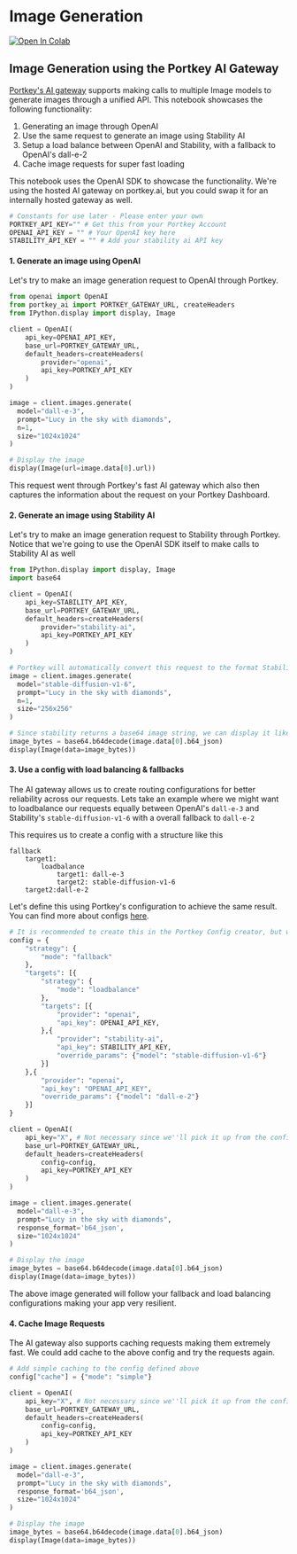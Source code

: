 # Image Generation

[![Open In Colab](https://colab.research.google.com/assets/colab-badge.svg)](https://colab.research.google.com/github/Portkey-AI/portkey-cookbook/blob/main/examples/image-generation.ipynb)

## Image Generation using the Portkey AI Gateway

[Portkey's AI gateway](https://github.com/Portkey-AI/gateway) supports making calls to multiple Image models to generate images through a unified API. This notebook showcases the following functionality:

1. Generating an image through OpenAI
2. Use the same request to generate an image using Stability AI
3. Setup a load balance between OpenAI and Stability, with a fallback to OpenAI's dall-e-2
4. Cache image requests for super fast loading

This notebook uses the OpenAI SDK to showcase the functionality. We're using the hosted AI gateway on portkey.ai, but you could swap it for an internally hosted gateway as well.

```python
# Constants for use later - Please enter your own
PORTKEY_API_KEY="" # Get this from your Portkey Account
OPENAI_API_KEY = "" # Your OpenAI key here
STABILITY_API_KEY = "" # Add your stability ai API key
```

#### 1. Generate an image using OpenAI

Let's try to make an image generation request to OpenAI through Portkey.

```python
from openai import OpenAI
from portkey_ai import PORTKEY_GATEWAY_URL, createHeaders
from IPython.display import display, Image

client = OpenAI(
    api_key=OPENAI_API_KEY,
    base_url=PORTKEY_GATEWAY_URL,
    default_headers=createHeaders(
        provider="openai",
        api_key=PORTKEY_API_KEY
    )
)

image = client.images.generate(
  model="dall-e-3",
  prompt="Lucy in the sky with diamonds",
  n=1,
  size="1024x1024"
)

# Display the image
display(Image(url=image.data[0].url))
```

This request went through Portkey's fast AI gateway which also then captures the information about the request on your Portkey Dashboard.&#x20;

#### 2. Generate an image using Stability AI

Let's try to make an image generation request to Stability through Portkey. Notice that we're going to use the OpenAI SDK itself to make calls to Stability AI as well

```python
from IPython.display import display, Image
import base64

client = OpenAI(
    api_key=STABILITY_API_KEY,
    base_url=PORTKEY_GATEWAY_URL,
    default_headers=createHeaders(
        provider="stability-ai",
        api_key=PORTKEY_API_KEY
    )
)

# Portkey will automatically convert this request to the format Stability expects
image = client.images.generate(
  model="stable-diffusion-v1-6",
  prompt="Lucy in the sky with diamonds",
  n=1,
  size="256x256"
)

# Since stability returns a base64 image string, we can display it like this
image_bytes = base64.b64decode(image.data[0].b64_json)
display(Image(data=image_bytes))
```

#### 3. Use a config with load balancing & fallbacks

The AI gateway allows us to create routing configurations for better reliability across our requests. Lets take an example where we might want to loadbalance our requests equally between OpenAI's `dall-e-3` and Stability's `stable-diffusion-v1-6` with a overall fallback to `dall-e-2`

This requires us to create a config with a structure like this

```
fallback
    target1:
        loadbalance
            target1: dall-e-3
            target2: stable-diffusion-v1-6
    target2:dall-e-2
```

Let's define this using Portkey's configuration to achieve the same result. You can find more about configs [here](https://portkey.ai/docs/api-reference/config-object).

```python
# It is recommended to create this in the Portkey Config creator, but we're writing the config here to show the process
config = {
    "strategy": {
        "mode": "fallback"
    },
    "targets": [{
        "strategy": {
            "mode": "loadbalance"
        },
        "targets": [{
            "provider": "openai",
            "api_key": OPENAI_API_KEY,
        },{
            "provider": "stability-ai",
            "api_key": STABILITY_API_KEY,
            "override_params": {"model": "stable-diffusion-v1-6"}
        }]
    },{
        "provider": "openai",
        "api_key": "OPENAI_API_KEY",
        "override_params": {"model": "dall-e-2"}
    }]
}

client = OpenAI(
    api_key="X", # Not necessary since we''ll pick it up from the config
    base_url=PORTKEY_GATEWAY_URL,
    default_headers=createHeaders(
        config=config,
        api_key=PORTKEY_API_KEY
    )
)

image = client.images.generate(
  model="dall-e-3",
  prompt="Lucy in the sky with diamonds",
  response_format='b64_json',
  size="1024x1024"
)

# Display the image
image_bytes = base64.b64decode(image.data[0].b64_json)
display(Image(data=image_bytes))
```

The above image generated will follow your fallback and load balancing configurations making your app very resilient.

#### 4. Cache Image Requests

The AI gateway also supports caching requests making them extremely fast. We could add cache to the above config and try the requests again.

```python
# Add simple caching to the config defined above
config["cache"] = {"mode": "simple"}

client = OpenAI(
    api_key="X", # Not necessary since we''ll pick it up from the config
    base_url=PORTKEY_GATEWAY_URL,
    default_headers=createHeaders(
        config=config,
        api_key=PORTKEY_API_KEY
    )
)

image = client.images.generate(
  model="dall-e-3",
  prompt="Lucy in the sky with diamonds",
  response_format='b64_json',
  size="1024x1024"
)

# Display the image
image_bytes = base64.b64decode(image.data[0].b64_json)
display(Image(data=image_bytes))
```
